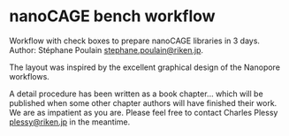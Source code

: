 nanoCAGE bench workflow
=======================

Workflow with check boxes to prepare nanoCAGE libraries in 3 days.  Author:
Stéphane Poulain <stephane.poulain@riken.jp>.

The layout was inspired by the excellent graphical design of the Nanopore
workflows.

A detail procedure has been written as a book chapter... which will be
published when some other chapter authors will have finished their work.
We are as impatient as you are.  Please feel free to contact Charles
Plessy <plessy@riken.jp> in the meantime.

